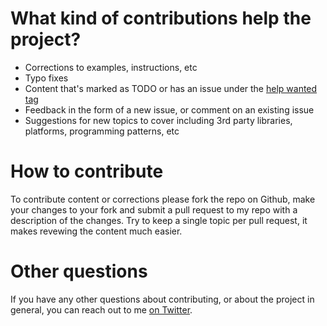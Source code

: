 # What kind of contributions help the project?
* Corrections to examples, instructions, etc
* Typo fixes
* Content that's marked as TODO or has an issue under the [help wanted tag](https://github.com/gradiuscypher/programming_getting_started/labels/help%20wanted)
* Feedback in the form of a new issue, or comment on an existing issue
* Suggestions for new topics to cover including 3rd party libraries, platforms, programming patterns, etc

# How to contribute
To contribute content or corrections please fork the repo on Github, make your changes to your fork and submit a pull request to my repo with a description of the changes. Try to keep a single topic per pull request, it makes revewing the content much easier.

# Other questions
If you have any other questions about contributing, or about the project in general, you can reach out to me [on Twitter](https://twitter.com/0xGradius).
